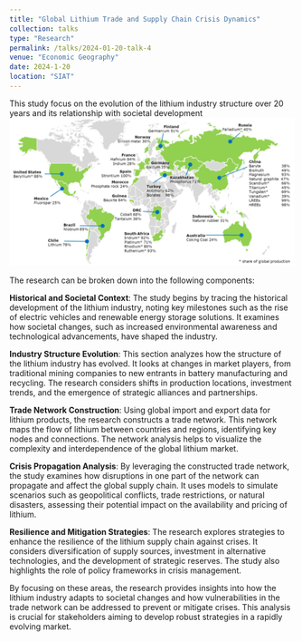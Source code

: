```yaml
---
title: "Global Lithium Trade and Supply Chain Crisis Dynamics"
collection: talks
type: "Research"
permalink: /talks/2024-01-20-talk-4
venue: "Economic Geography"
date: 2024-1-20
location: "SIAT"
---
```


This study focus on the evolution of the lithium industry structure over 20 years and its relationship with societal development
<br> <img src='/images/lithium.png' width="600"> <br>

The research can be broken down into the following components:

**Historical and Societal Context**: The study begins by tracing the historical development of the lithium industry, noting key milestones such as the rise of electric vehicles and renewable energy storage solutions. It examines how societal changes, such as increased environmental awareness and technological advancements, have shaped the industry.

**Industry Structure Evolution**: This section analyzes how the structure of the lithium industry has evolved. It looks at changes in market players, from traditional mining companies to new entrants in battery manufacturing and recycling. The research considers shifts in production locations, investment trends, and the emergence of strategic alliances and partnerships.

**Trade Network Construction**: Using global import and export data for lithium products, the research constructs a trade network. This network maps the flow of lithium between countries and regions, identifying key nodes and connections. The network analysis helps to visualize the complexity and interdependence of the global lithium market.

**Crisis Propagation Analysis**: By leveraging the constructed trade network, the study examines how disruptions in one part of the network can propagate and affect the global supply chain. It uses models to simulate scenarios such as geopolitical conflicts, trade restrictions, or natural disasters, assessing their potential impact on the availability and pricing of lithium.

**Resilience and Mitigation Strategies**: The research explores strategies to enhance the resilience of the lithium supply chain against crises. It considers diversification of supply sources, investment in alternative technologies, and the development of strategic reserves. The study also highlights the role of policy frameworks in crisis management.

By focusing on these areas, the research provides insights into how the lithium industry adapts to societal changes and how vulnerabilities in the trade network can be addressed to prevent or mitigate crises. This analysis is crucial for stakeholders aiming to develop robust strategies in a rapidly evolving market.

